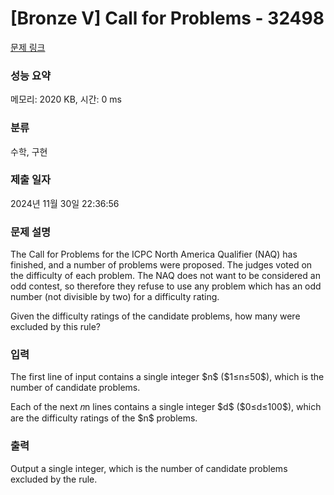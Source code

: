# [Bronze V] Call for Problems - 32498 

[문제 링크](https://www.acmicpc.net/problem/32498) 

### 성능 요약

메모리: 2020 KB, 시간: 0 ms

### 분류

수학, 구현

### 제출 일자

2024년 11월 30일 22:36:56

### 문제 설명

<p>The Call for Problems for the ICPC North America Qualifier (NAQ) has finished, and a number of problems were proposed. The judges voted on the difficulty of each problem. The NAQ does not want to be considered an odd contest, so therefore they refuse to use any problem which has an odd number (not divisible by two) for a difficulty rating.</p>

<p>Given the difficulty ratings of the candidate problems, how many were excluded by this rule?</p>

### 입력 

 <p>The first line of input contains a single integer $n$ ($1≤n≤50$), which is the number of candidate problems.</p>

<p>Each of the next 𝑛n lines contains a single integer $d$ ($0≤d≤100$), which are the difficulty ratings of the $n$ problems.</p>

### 출력 

 <p>Output a single integer, which is the number of candidate problems excluded by the rule.</p>


